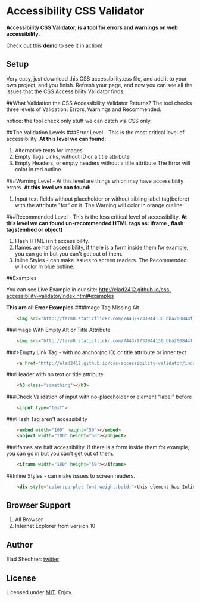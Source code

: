 # Accessibility CSS Validator

**Accessibility CSS Validator, is a tool for errors and warnings on web accessibility.**

Check out this **[demo][demo]** to see it in action!

## Setup

Very easy, just download this CSS accessibility.css file, and add it to your own project, and you finish.
Refresh your page, and now you can see all the issues that the CSS Accessibility Validator finds.

##What Validation the CSS Accessibility Validator Returns?
The tool checks three levels of Validation: Errors, Warnings and Recommended.

notice: the tool check only stuff we can catch via CSS only.

##The Validation Levels
###Error Level - This is the most critical level of accessibility.
**At this level we can found:**
1. Alternative texts for images
2. Empty Tags Links, without ID or a title attribute
3. Empty Headers, or empty headers without a title attribute
The Error will color in red outline.

###Warning Level - At this level are things which may have accessibility errors.
**At this level we can found:**
1. Input text fields without placeholder or without sibling label tag(before) with the attribute "for" on it.
The Warning will color in orange outline.

###Recommended Level - This is the less critical level of accessibility.
**At this level we can found un-recommended HTML tags as: iframe , flash tags(embed or object)**
1. Flash HTML isn't accessibility.
2. Ifames are half accessibility, if there is a form inside them for example, you can go in but you can't get out of them.
3. Inline Styles - can make issues to screen readers.
The Recommended will color in blue outline.

##Examples

You can see Live Example in our site:
http://elad2412.github.io/css-accessibility-validator/index.html#examples

**This are all Error Examples**
###Image Tag Missing Alt
```html
	<img src="http://farm8.staticflickr.com/7443/9733944130_bba200844f_m.jpg">
```

###Image With Empty Alt or Title Attribute
```html
	<img src="http://farm8.staticflickr.com/7443/9733944130_bba200844f_m.jpg" alt="">
```

###>Empty Link Tag - with no anchor(no ID) or title attribute or inner text
```html
	<a href="http://elad2412.github.io/css-accessibility-validator/index.html"></a>
```

###Header with no text or title attribute
```html
	<h3 class="something"></h3>
```

###Check Validation of input with no-placeholder or element "label" before
```html
	<input type="text">
```

###Flash Tag aren't accessibility
```html
	<embed width="100" height="50"></embed>
	<object width="100" height="50"></object>
```

###Ifames are half accessibility, if there is a form inside them for example, you can go in but you can't get out of them.
```html
	<iframe width="100" height="50"></iframe>
```

##Inline Styles - can make issues to screen readers.
```html
	<div style="color:purple; font-weight:bold;">this element has Inline Styles</div>
```


## Browser Support
1. All Browser
2. Internet Explorer from version 10

## Author

Elad Shechter: [twitter]

## License

Licensed under [MIT][mit]. Enjoy.

[demo]: http://elad2412.github.io/css-accessibility-validator/index.html#examples
[twitter]: https://twitter.com/eladsc
[mit]: http://www.opensource.org/licenses/mit-license.php

